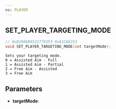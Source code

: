 ```yaml
---
ns: PLAYER
---
```

## SET_PLAYER_TARGETING_MODE

```c
// 0xB1906895227793F3 0x61CAE253
void SET_PLAYER_TARGETING_MODE(int targetMode);
```

```
Sets your targeting mode.
0 = Assisted Aim - Full
1 = Assisted Aim - Partial
2 = Free Aim - Assisted
3 = Free Aim
```

## Parameters
* **targetMode**: 

